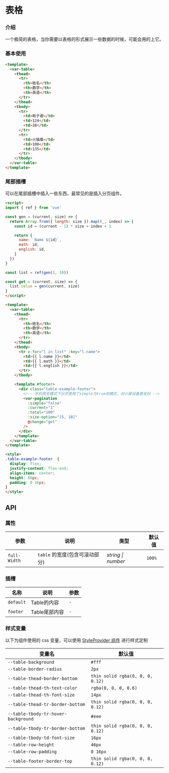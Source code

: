 # 表格

### 介绍

一个极简的表格，当你需要以表格的形式展示一些数据的时候，可能会用的上它。

### 基本使用

```html
<template>
  <var-table>
    <thead>
      <tr>
        <th>姓名</th>
        <th>数学</th>
        <th>英语</th>
      </tr>
    </thead>
    <tbody>
      <tr>
        <td>耗子君</td>
        <td>124</td>
        <td>38</td>
      </tr>
      <tr>
        <td>火猫桑</td>
        <td>100</td>
        <td>135</td>
      </tr>
    </tbody>
  </var-table>
</template>
```

### 尾部插槽

可以在尾部插槽中插入一些东西，最常见的是插入分页组件。

```html
<script>
import { ref } from 'vue'

const gen = (current, size) => {
  return Array.from({ length: size }).map((_, index) => {
    const id = (current - 1) * size + index + 1

    return {
      name: `Name ${id}`,
      math: id,
      english: id,
    }
  })
}

const list = ref(gen(1, 10))

const get = (current, size) => {
  list.value = gen(current, size)
}
</script>

<template>
  <var-table>
    <thead>
      <tr>
        <th>姓名</th>
        <th>数学</th>
        <th>英语</th>
      </tr>
    </thead>
    <tbody>
      <tr v-for="l in list" :key="l.name">
        <td>{{ l.name }}</td>
        <td>{{ l.math }}</td>
        <td>{{ l.english }}</td>
      </tr>
    </tbody>

    <template #footer>
      <div class="table-example-footer">
        <!-- 手机预览模式下分页使用了simple为true的模式，对小屏设备更友好 -->
        <var-pagination
          :simple="false"
          :current="1"
          :total="100"
          :size-option="[5, 10]"
          @change="get"
        />
      </div>
    </template>
  </var-table>
</template>

<style>
.table-example-footer  {
  display: flex;
  justify-content: flex-end;
  align-items: center;
  height: 60px;
  padding: 0 16px;
}
</style>
```

## API

### 属性

| 参数 | 说明 | 类型 | 默认值 |
| ----- | -------------- | -------- | ---------- |
| `full-Width` | `table` 的宽度(包含可滚动部分)	| _string \| number_ | `100%` |

### 插槽

| 名称 | 说明 | 参数 |
| ----- | -------------- | -------- |
| `default` | Table的内容 | `-` |
| `footer` | Table尾部内容 | `-` |

### 样式变量
以下为组件使用的 css 变量，可以使用 [StyleProvider 组件](#/zh-CN/style-provider) 进行样式定制

| 变量名 | 默认值 |
| --- | --- |
| `--table-background` | `#fff` |
| `--table-border-radius` | `2px` |
| `--table-thead-border-bottom` | `thin solid rgba(0, 0, 0, 0.12)` |
| `--table-thead-th-text-color` | `rgba(0, 0, 0, 0.6)` |
| `--table-thead-th-font-size` | `14px` |
| `--table-thead-tr-border-bottom` | `thin solid rgba(0, 0, 0, 0.12)` |
| `--table-tbody-tr-hover-background` | `#eee` |
| `--table-tbody-tr-border-bottom` | `thin solid rgba(0, 0, 0, 0.12)` |
| `--table-tbody-td-font-size` | `16px` |
| `--table-row-height` | `46px` |
| `--table-row-padding` | `0 16px` |
| `--table-footer-border-top` | `thin solid rgba(0, 0, 0, 0.12)` |
